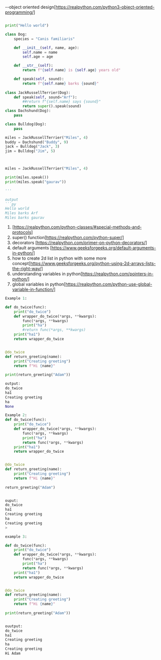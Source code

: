 --object oriented design[https://realpython.com/python3-object-oriented-programming/] 


```py

print("Hello world")

class Dog:
    species = "Canis familiaris"

    def __init__(self, name, age):
        self.name = name
        self.age = age

    def __str__(self):
        return f"{self.name} is {self.age} years old"

    def speak(self, sound):
        return f"{self.name} barks {sound}"
        
class JackRussellTerrier(Dog):
    def speak(self, sound="Arf"):
        ##return f"{self.name} says {sound}"
        return super().speak(sound)
class Dachshund(Dog):
    pass

class Bulldog(Dog):
    pass

miles = JackRussellTerrier("Miles", 4)
buddy = Dachshund("Buddy", 9)
jack = Bulldog("Jack", 3)
jim = Bulldog("Jim", 5)



miles = JackRussellTerrier("Miles", 4)

print(miles.speak())
print(miles.speak("gaurav"))

'''

output
```py
Hello world
Miles barks Arf
Miles barks gaurav


```
1. [https://realpython.com/python-classes/#special-methods-and-protocols]
2. super() function[https://realpython.com/python-super/]
3. decorators [https://realpython.com/primer-on-python-decorators/]
4. default arguments [https://www.geeksforgeeks.org/default-arguments-in-python/]
5. how to create 2d list in python with some more concept[https://www.geeksforgeeks.org/python-using-2d-arrays-lists-the-right-way/]
6. understanding variables in python[https://realpython.com/pointers-in-python/]
7. global variables in python[https://realpython.com/python-use-global-variable-in-function/]

```py
Example 1:

def do_twice(func):
    print("do_twice")
    def wrapper_do_twice(*args, **kwargs):
        func(*args, **kwargs)
        print("ha")
        #return func(*args, **kwargs)
    print("ha1")
    return wrapper_do_twice


@do_twice
def return_greeting(name):
    print("Creating greeting")
    return f"Hi {name}"
    
print(return_greeting("Adam"))    

output:
do_twice
ha1
Creating greeting
ha
None

Example 2:
def do_twice(func):
    print("do_twice")
    def wrapper_do_twice(*args, **kwargs):
        func(*args, **kwargs)
        print("ha")
        return func(*args, **kwargs)
    print("ha1")
    return wrapper_do_twice


@do_twice
def return_greeting(name):
    print("Creating greeting")
    return f"Hi {name}"
    
return_greeting("Adam")


ouput:
do_twice
ha1
Creating greeting
ha
Creating greeting
>

example 3:

def do_twice(func):
    print("do_twice")
    def wrapper_do_twice(*args, **kwargs):
        func(*args, **kwargs)
        print("ha")
        return func(*args, **kwargs)
    print("ha1")
    return wrapper_do_twice


@do_twice
def return_greeting(name):
    print("Creating greeting")
    return f"Hi {name}"
    
print(return_greeting("Adam"))


ouutput:
do_twice
ha1
Creating greeting
ha
Creating greeting
Hi Adam
```

